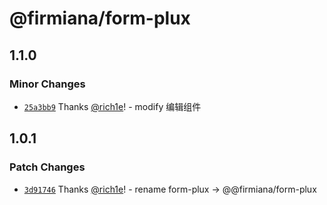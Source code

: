 # @firmiana/form-plux

## 1.1.0

### Minor Changes

- [`25a3bb9`](https://github.com/rich1e/firmiana/commit/25a3bb995c27eb7f50bfc75d1a8c9e3d305f23d4) Thanks [@rich1e](https://github.com/rich1e)! - modify 编辑组件

## 1.0.1

### Patch Changes

- [`3d91746`](https://github.com/rich1e/firmiana/commit/3d917468cb98aa8db4ed2909b9f79ecd25e491e6) Thanks [@rich1e](https://github.com/rich1e)! - rename form-plux -> @@firmiana/form-plux
